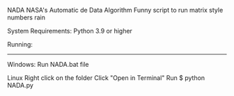 NADA NASA's Automatic de Data Algorithm
Funny script to run matrix style numbers rain

System Requirements:
Python 3.9 or higher

Running:
_______
Windows:
Run 
NADA.bat file

Linux
Right click on the folder
Click "Open in Terminal"
Run 
$ python NADA.py
